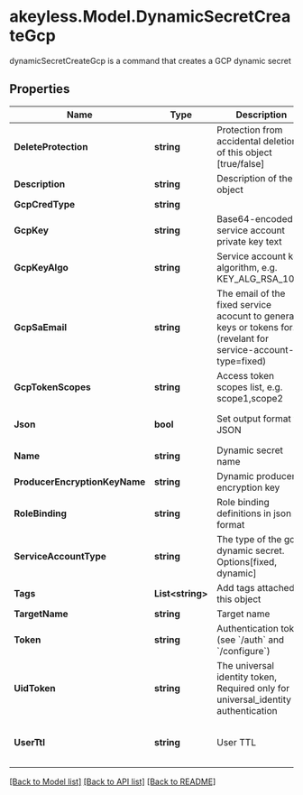 # akeyless.Model.DynamicSecretCreateGcp
dynamicSecretCreateGcp is a command that creates a GCP dynamic secret

## Properties

Name | Type | Description | Notes
------------ | ------------- | ------------- | -------------
**DeleteProtection** | **string** | Protection from accidental deletion of this object [true/false] | [optional] 
**Description** | **string** | Description of the object | [optional] 
**GcpCredType** | **string** |  | [optional] 
**GcpKey** | **string** | Base64-encoded service account private key text | [optional] 
**GcpKeyAlgo** | **string** | Service account key algorithm, e.g. KEY_ALG_RSA_1024 | [optional] 
**GcpSaEmail** | **string** | The email of the fixed service acocunt to generate keys or tokens for. (revelant for service-account-type&#x3D;fixed) | [optional] 
**GcpTokenScopes** | **string** | Access token scopes list, e.g. scope1,scope2 | [optional] 
**Json** | **bool** | Set output format to JSON | [optional] [default to false]
**Name** | **string** | Dynamic secret name | 
**ProducerEncryptionKeyName** | **string** | Dynamic producer encryption key | [optional] 
**RoleBinding** | **string** | Role binding definitions in json format | [optional] 
**ServiceAccountType** | **string** | The type of the gcp dynamic secret. Options[fixed, dynamic] | [default to "fixed"]
**Tags** | **List&lt;string&gt;** | Add tags attached to this object | [optional] 
**TargetName** | **string** | Target name | [optional] 
**Token** | **string** | Authentication token (see &#x60;/auth&#x60; and &#x60;/configure&#x60;) | [optional] 
**UidToken** | **string** | The universal identity token, Required only for universal_identity authentication | [optional] 
**UserTtl** | **string** | User TTL | [optional] [default to "60m"]

[[Back to Model list]](../README.md#documentation-for-models) [[Back to API list]](../README.md#documentation-for-api-endpoints) [[Back to README]](../README.md)

